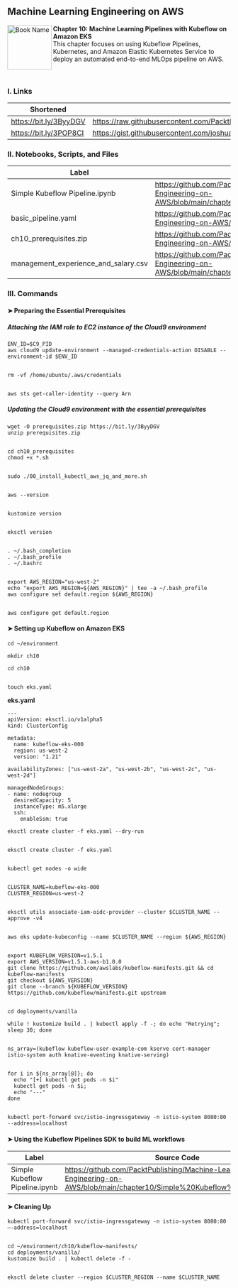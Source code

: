 ## Machine Learning Engineering on AWS

<a href="https://www.packtpub.com/product/machine-learning-engineering-on-aws/9781803247595"><img src="https://static.packt-cdn.com/products/9781803247595/cover/smaller" alt="Book Name" height="100px" align="left"></a>

**Chapter 10: Machine Learning Pipelines with Kubeflow on Amazon EKS** <br />
This chapter focuses on using Kubeflow Pipelines, Kubernetes, and Amazon Elastic Kubernetes Service to deploy an automated end-to-end MLOps pipeline on AWS.

<br />

### I. Links

| Shortened              | Original                                                                                                                                                        |
|------------------------|-----------------------------------------------------------------------------------------------------------------------------------------------------------------|
| https://bit.ly/3ByyDGV | https://raw.githubusercontent.com/PacktPublishing/Machine-Learning-Engineering-on-AWS/main/chapter10/ch10_prerequisites.zip                                     |
| https://bit.ly/3POP8CI | https://gist.githubusercontent.com/joshualat/8e64cb4b4de5f46fab010de97460a9be/raw/60fd1dc73ebfff717dac91f8a2bdc50310eacb22/management_experience_and_salary.csv |

### II. Notebooks, Scripts, and Files

| Label                                | Link                                                                                                                            |
|--------------------------------------|---------------------------------------------------------------------------------------------------------------------------------|
| Simple Kubeflow Pipeline.ipynb       | https://github.com/PacktPublishing/Machine-Learning-Engineering-on-AWS/blob/main/chapter10/Simple%20Kubeflow%20Pipeline.ipynb   |
| basic_pipeline.yaml                  | https://github.com/PacktPublishing/Machine-Learning-Engineering-on-AWS/blob/main/chapter10/basic_pipeline.yaml                  |
| ch10_prerequisites.zip               | https://github.com/PacktPublishing/Machine-Learning-Engineering-on-AWS/blob/main/chapter10/ch10_prerequisites.zip               |
| management_experience_and_salary.csv | https://github.com/PacktPublishing/Machine-Learning-Engineering-on-AWS/blob/main/chapter10/management_experience_and_salary.csv |

### III. Commands

#### ➤ Preparing the Essential Prerequisites

##### Attaching the IAM role to EC2 instance of the Cloud9 environment

```
ENV_ID=$C9_PID
aws cloud9 update-environment --managed-credentials-action DISABLE --environment-id $ENV_ID


rm -vf /home/ubuntu/.aws/credentials


aws sts get-caller-identity --query Arn
```

##### Updating the Cloud9 environment with the essential prerequisites

```
wget -O prerequisites.zip https://bit.ly/3ByyDGV
unzip prerequisites.zip


cd ch10_prerequisites
chmod +x *.sh


sudo ./00_install_kubectl_aws_jq_and_more.sh


aws --version


kustomize version


eksctl version


. ~/.bash_completion
. ~/.bash_profile
. ~/.bashrc


export AWS_REGION="us-west-2"
echo "export AWS_REGION=${AWS_REGION}" | tee -a ~/.bash_profile
aws configure set default.region ${AWS_REGION}


aws configure get default.region
```

#### ➤ Setting up Kubeflow on Amazon EKS

```
cd ~/environment

mkdir ch10

cd ch10


touch eks.yaml
```

**eks.yaml**
```
---
apiVersion: eksctl.io/v1alpha5
kind: ClusterConfig

metadata:
  name: kubeflow-eks-000
  region: us-west-2
  version: "1.21"

availabilityZones: ["us-west-2a", "us-west-2b", "us-west-2c", "us-west-2d"]

managedNodeGroups:
- name: nodegroup
  desiredCapacity: 5
  instanceType: m5.xlarge
  ssh:
    enableSsm: true
```

```
eksctl create cluster -f eks.yaml --dry-run


eksctl create cluster -f eks.yaml


kubectl get nodes -o wide


CLUSTER_NAME=kubeflow-eks-000
CLUSTER_REGION=us-west-2


eksctl utils associate-iam-oidc-provider --cluster $CLUSTER_NAME --approve -v4


aws eks update-kubeconfig --name $CLUSTER_NAME --region ${AWS_REGION}


export KUBEFLOW_VERSION=v1.5.1
export AWS_VERSION=v1.5.1-aws-b1.0.0
git clone https://github.com/awslabs/kubeflow-manifests.git && cd kubeflow-manifests
git checkout ${AWS_VERSION}
git clone --branch ${KUBEFLOW_VERSION} https://github.com/kubeflow/manifests.git upstream


cd deployments/vanilla

while ! kustomize build . | kubectl apply -f -; do echo "Retrying"; sleep 30; done


ns_array=(kubeflow kubeflow-user-example-com kserve cert-manager istio-system auth knative-eventing knative-serving)


for i in ${ns_array[@]}; do 
  echo "[+] kubectl get pods -n $i"
  kubectl get pods -n $i; 
  echo "---"
done


kubectl port-forward svc/istio-ingressgateway -n istio-system 8080:80 --address=localhost
```

#### ➤ Using the Kubeflow Pipelines SDK to build ML workflows

| Label                          | Source Code                                                                                                                   |
|--------------------------------|-------------------------------------------------------------------------------------------------------------------------------|
| Simple Kubeflow Pipeline.ipynb | https://github.com/PacktPublishing/Machine-Learning-Engineering-on-AWS/blob/main/chapter10/Simple%20Kubeflow%20Pipeline.ipynb |


#### ➤ Cleaning Up

```
kubectl port-forward svc/istio-ingressgateway -n istio-system 8080:80 –-address=localhost


cd ~/environment/ch10/kubeflow-manifests/
cd deployments/vanilla/
kustomize build . | kubectl delete -f -


eksctl delete cluster --region $CLUSTER_REGION --name $CLUSTER_NAME
```
